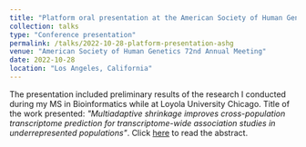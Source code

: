 ```yaml
---
title: "Platform oral presentation at the American Society of Human Genetics 72nd Annual Meeting"
collection: talks
type: "Conference presentation"
permalink: /talks/2022-10-28-platform-presentation-ashg
venue: "American Society of Human Genetics 72nd Annual Meeting"
date: 2022-10-28
location: "Los Angeles, California"
---
```

The presentation included preliminary results of the research I conducted during my MS in Bioinformatics while at Loyola University Chicago. Title of the work presented: <i>"Multiadaptive shrinkage improves cross-population transcriptome prediction for transcriptome-wide association studies in underrepresented populations"</i>. Click [here](http://danielsarj.github.io/files/ASHG2022-PlatformAbstracts-254.pdf) to read the abstract.
